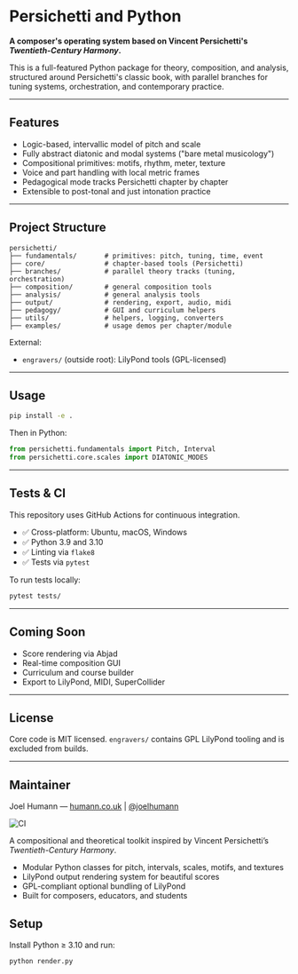 # Persichetti and Python

**A composer's operating system based on Vincent Persichetti's _Twentieth-Century Harmony_.**

This is a full-featured Python package for theory, composition, and analysis, structured around Persichetti's classic book, with parallel branches for tuning systems, orchestration, and contemporary practice.

---

## Features

- Logic-based, intervallic model of pitch and scale
- Fully abstract diatonic and modal systems ("bare metal musicology")
- Compositional primitives: motifs, rhythm, meter, texture
- Voice and part handling with local metric frames
- Pedagogical mode tracks Persichetti chapter by chapter
- Extensible to post-tonal and just intonation practice

---

## Project Structure

```
persichetti/
├── fundamentals/       # primitives: pitch, tuning, time, event
├── core/               # chapter-based tools (Persichetti)
├── branches/           # parallel theory tracks (tuning, orchestration)
├── composition/        # general composition tools
├── analysis/           # general analysis tools
├── output/             # rendering, export, audio, midi
├── pedagogy/           # GUI and curriculum helpers
├── utils/              # helpers, logging, converters
├── examples/           # usage demos per chapter/module
```

External:
- `engravers/` (outside root): LilyPond tools (GPL-licensed)

---

## Usage

```bash
pip install -e .
```

Then in Python:
```python
from persichetti.fundamentals import Pitch, Interval
from persichetti.core.scales import DIATONIC_MODES
```

---

## Tests & CI

This repository uses GitHub Actions for continuous integration.

- ✅ Cross-platform: Ubuntu, macOS, Windows
- ✅ Python 3.9 and 3.10
- ✅ Linting via `flake8`
- ✅ Tests via `pytest`

To run tests locally:
```bash
pytest tests/
```

---

## Coming Soon

- Score rendering via Abjad
- Real-time composition GUI
- Curriculum and course builder
- Export to LilyPond, MIDI, SuperCollider

---

## License

Core code is MIT licensed. `engravers/` contains GPL LilyPond tooling and is excluded from builds.

---

## Maintainer

Joel Humann — [humann.co.uk](https://www.humann.co.uk) | [@joelhumann](https://bsky.app/profile/joelhumann.bsky.social)


![CI](https://github.com/joelhumann/persichetti-and-python/actions/workflows/ci.yml/badge.svg)

A compositional and theoretical toolkit inspired by Vincent Persichetti’s *Twentieth-Century Harmony*.

- Modular Python classes for pitch, intervals, scales, motifs, and textures
- LilyPond output rendering system for beautiful scores
- GPL-compliant optional bundling of LilyPond
- Built for composers, educators, and students

## Setup

Install Python ≥ 3.10 and run:

```bash
python render.py
